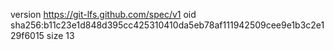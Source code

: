 version https://git-lfs.github.com/spec/v1
oid sha256:b11c23e1d848d395cc425310410da5eb78af111942509cee9e1b3c2e129f6015
size 13
